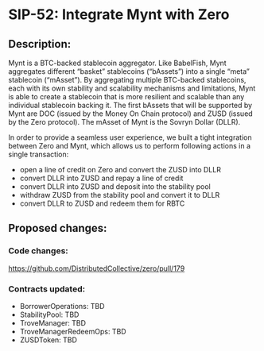 # SIP-52: Integrate Mynt with Zero 

## Description: 
Mynt is a BTC-backed stablecoin aggregator. Like BabelFish, Mynt aggregates different “basket” stablecoins (“bAssets”) into a single “meta” stablecoin (“mAsset”). By aggregating multiple BTC-backed stablecoins, each with its own stability and scalability mechanisms and limitations, Mynt is able to create a stablecoin that is more resilient and scalable than any individual stablecoin backing it. The first bAssets that will be supported by Mynt are DOC (issued by the Money On Chain protocol) and ZUSD (issued by the Zero protocol). The mAsset of Mynt is the Sovryn Dollar (DLLR).

In order to provide a seamless user experience, we built a tight integration between Zero and Mynt, which allows us to perform following actions in a single transaction:
* open a line of credit on Zero and convert the ZUSD into DLLR 
* convert DLLR into ZUSD and repay a line of credit
* convert DLLR into ZUSD and deposit into the stability pool 
* withdraw ZUSD from the stability pool and convert it to DLLR
* convert DLLR to ZUSD and redeem them for RBTC

## Proposed changes:
### Code changes: 
https://github.com/DistributedCollective/zero/pull/179

### Contracts updated:
* BorrowerOperations: TBD
* StabilityPool: TBD
* TroveManager: TBD
* TroveManagerRedeemOps: TBD
* ZUSDToken: TBD


